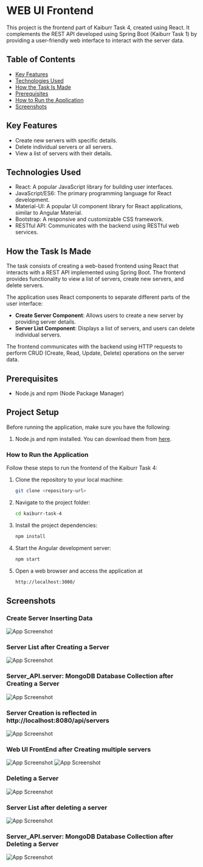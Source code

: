 #  WEB UI Frontend

This project is the frontend part of Kaiburr Task 4, created using React. It complements the REST API developed using Spring Boot (Kaiburr Task 1) by providing a user-friendly web interface to interact with the server data.

## Table of Contents

- [Key Features](#key-features)
- [Technologies Used](#technologies-used)
- [How the Task Is Made](#how-the-task-is-made)
- [Prerequisites](#prerequisites)
- [How to Run the Application](#how-to-run-the-application)
- [Screenshots](#screenshots)

## Key Features
- Create new servers with specific details.
- Delete individual servers or all servers.
- View a list of servers with their details.

## Technologies Used
- React: A popular JavaScript library for building user interfaces.
- JavaScript/ES6: The primary programming language for React development.
- Material-UI: A popular UI component library for React applications, similar to Angular Material.
- Bootstrap: A responsive and customizable CSS framework.
- RESTful API: Communicates with the backend using RESTful web services.

## How the Task Is Made

The task consists of creating a web-based frontend using React that interacts with a REST API implemented using Spring Boot. The frontend provides functionality to view a list of servers, create new servers, and delete servers.

The application uses React components to separate different parts of the user interface:

- **Create Server Component**: Allows users to create a new server by providing server details.
- **Server List Component**: Displays a list of servers, and users can delete individual servers.

The frontend communicates with the backend using HTTP requests to perform CRUD (Create, Read, Update, Delete) operations on the server data.


## Prerequisites
- Node.js and npm (Node Package Manager)

## Project Setup
Before running the application, make sure you have the following:

1. Node.js and npm installed. You can download them from [here](https://nodejs.org/).

### How to Run the Application
Follow these steps to run the frontend of the Kaiburr Task 4:

1. Clone the repository to your local machine:

    ```bash
    git clone <repository-url>

2. Navigate to the project folder:

    ```bash
    cd kaiburr-task-4

3. Install the project dependencies:

    ```bash
    npm install

4. Start the Angular development server:

    ```bash
    npm start

5. Open a web browser and access the application at 
    ```bash
    http://localhost:3000/

## Screenshots

### Create Server Inserting Data
![App Screenshot](https://drive.google.com/uc?id=1mSZ3g0Jxrzsdpf6JJTZ0xM3qpQ4iSwd3)

### Server List after Creating a Server
![App Screenshot](https://drive.google.com/uc?id=1Kovs9xAFAaXarEBZsep8e6rUasY5GOzq)

### Server_API.server: MongoDB Database Collection after Creating a Server
![App Screenshot](https://drive.google.com/uc?id=1tb29rKndXcGEezE97Wws5MoeJ8axZLri)

### Server Creation is reflected in http://localhost:8080/api/servers
![App Screenshot](https://drive.google.com/uc?id=1VFNDVzvOwT7U7QrgzmTROY-2Z3v1W1OM)

### Web UI FrontEnd after Creating multiple servers
![App Screenshot](https://drive.google.com/uc?id=1DQ-89MVbj3MNQHFL1a6ltul6aIFHHdiu)
![App Screenshot](https://drive.google.com/uc?id=1MzJ_jzNPzTYU7Cmt_aHEgceL4TBxKMEX)

### Deleting a Server
![App Screenshot](https://drive.google.com/uc?id=1qaz7087hdbaBGihcCeUDLtb_k2CW4-lS)

### Server List after deleting a server
![App Screenshot](https://drive.google.com/uc?id=1hOhRx_HwQaDEKWat7xEP4DLf5xXHq7CH)

### Server_API.server: MongoDB Database Collection after Deleting a Server
![App Screenshot](https://drive.google.com/uc?id=1uUucOCFHmF4rGkQoOYNqK30_rCj9gWfH)


